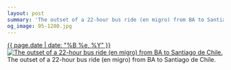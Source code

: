 ```yaml
---
layout: post
summary: 'The outset of a 22-hour bus ride (en migro) from BA to Santiago de Chile.'
og_image: 95-1280.jpg
---
```


<p>
  <time><a href="/95">{{ page.date | date: "%B %e, %Y" }}</a></time>
  <a href="/95"><img src="{{ site.assets_url }}/95-640.jpg" srcset="{{ site.assets_url }}/95-1280.jpg 1280w, {{ site.assets_url }}/95-960.jpg 960w, {{ site.assets_url }}/95-640.jpg 640w, {{ site.assets_url }}/95-320.jpg 320w" sizes="(min-width: 700px) 50vw, calc(100vw - 2rem)" alt="The outset of a 22-hour bus ride (en migro) from BA to Santiago de Chile." /></a>
  <span>The outset of a 22-hour bus ride (en migro) from BA to Santiago de Chile.</span>
</p>
